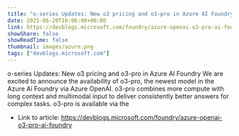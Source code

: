 ```yaml
---
title: "o-series Updates: New o3 pricing and o3-pro in Azure AI Foundry"
date: 2025-06-20T16:06:00+00:00
link: https://devblogs.microsoft.com/foundry/azure-openai-o3-pro-ai-foundry
showShare: false
showReadTime: false
thumbnail: images/azure.png
tags: ["devblogs.microsoft.com"]
---
```

o-series Updates: New o3 pricing and o3-pro in Azure AI Foundry We are excited to announce the availability of o3-pro, the newest model in the Azure Ai Foundry via Azure OpenAI. o3-pro combines more compute with long context and multimodal input to deliver consistently better answers for complex tasks. o3-pro is available via the

- Link to article: https://devblogs.microsoft.com/foundry/azure-openai-o3-pro-ai-foundry